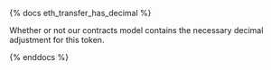{% docs eth_transfer_has_decimal %}

Whether or not our contracts model contains the necessary decimal adjustment for this token. 

{% enddocs %}